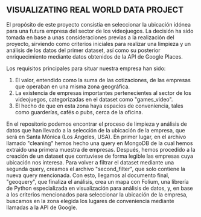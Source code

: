 <h2> VISUALIZATING REAL WORLD DATA PROJECT </h2>

El propósito de este proyecto consistía en seleccionar la ubicación idónea para una futura empresa del sector de los videojuegos. La decisión ha sido tomada en base a unas consideraciones previas a la realización del proyecto, sirviendo como criterios iniciales para realizar una limpieza y un análisis de los datos del primer dataset, así como su posterior enriquecimiento mediante datos obtenidos de la API de Google Places.

Los requisitos principales para situar nuestra empresa han sido: 

1. El valor, entendido como la suma de las cotizaciones, de las empresas que operaban en una misma zona geográfica.
2. La existencia de empresas importantes pertenecientes al sector de los videojuegos, categorizadas en el dataset como "games_video".
3. El hecho de que en esta zona haya espacios de conveniencia, tales como guarderías, cafés o pubs, cerca de la oficina.

En el repositorio podemos encontrar el proceso de limpieza y análisis de datos que han llevado a la selección de la ubicación de la empresa, que será en Santa Mónica (Los Ángeles, USA). En primer lugar, en el archivo llamado "cleaning" hemos hecho una query en MongoDB de la cual hemos extraido una primera muestra de empresas. Después, hemos procedido a la creación de un dataset que contuviese de forma legible las empresas cuya ubicación nos interesa. Para volver a filtrar el dataset mediante una segunda query, creamos el archivo "second_filter", que solo contiene la nueva query mencionada. Con esto, llegamos al documento final, "geoquery", que finaliza el análisis, crea un mapa con Folium, una librería de Python especializada en visualización para análisis de datos, y, en base a los criterios mencionados para seleccionar la ubicación de la empresa, buscamos en la zona elegida los lugares de conveniencia mediante llamadas a la API de Google.

